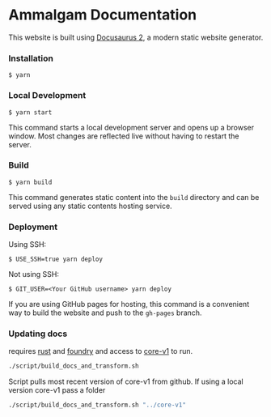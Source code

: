 # Ammalgam Documentation

This website is built using [Docusaurus 2](https://docusaurus.io/), a modern static website generator.

### Installation

```
$ yarn
```

### Local Development

```
$ yarn start
```

This command starts a local development server and opens up a browser window. Most changes are reflected live without having to restart the server.

### Build

```
$ yarn build
```

This command generates static content into the `build` directory and can be served using any static contents hosting service.

### Deployment

Using SSH:

```
$ USE_SSH=true yarn deploy
```

Not using SSH:

```
$ GIT_USER=<Your GitHub username> yarn deploy
```

If you are using GitHub pages for hosting, this command is a convenient way to
build the website and push to the `gh-pages` branch.

### Updating docs

requires [rust](https://www.rust-lang.org/tools/install) and
[foundry](https://book.getfoundry.sh/) and access to [core-v1](https://github.com/Ammalgam-Protocol/core-v1)
to run.

```bash
./script/build_docs_and_transform.sh
```

Script pulls most recent version of core-v1 from github. If using a local
version core-v1 pass a folder

```bash
./script/build_docs_and_transform.sh "../core-v1"
```
